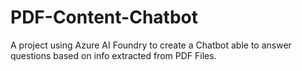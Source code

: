 # PDF-Content-Chatbot
A project using Azure AI Foundry to create a Chatbot able to answer questions based on info extracted from PDF Files.
